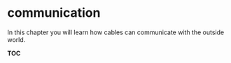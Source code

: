 # communication

In this chapter you will learn how cables can communicate with the outside world.

__TOC__
